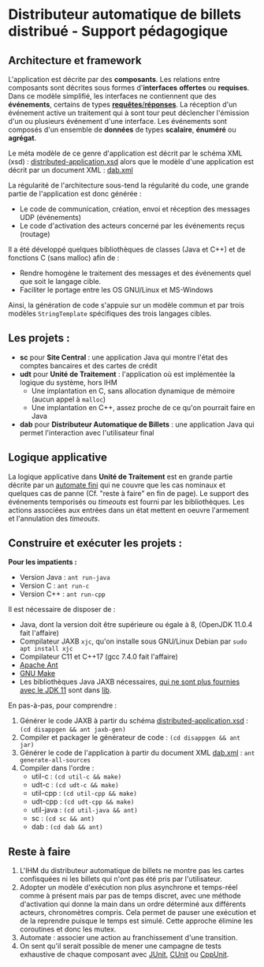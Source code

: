 # Distributeur automatique de billets distribué - Support pédagogique

## Architecture et framework

L'application est décrite par des **composants**. Les relations entre composants sont décrites sous formes d'**interfaces** **offertes** ou **requises**. Dans ce modèle simplifié, les interfaces ne contiennent que des **événements**, certains de types [**requêtes**/**réponses**](https://en.wikipedia.org/wiki/Request%E2%80%93response). La réception d'un événement active un traitement qui à sont tour peut déclencher l'émission d'un ou plusieurs événement d'une interface. Les événements sont composés d'un ensemble de **données** de types **scalaire**, **énuméré** ou **agrégat**.

Le méta modèle de ce genre d'application est décrit par le schéma XML (xsd) : [distributed-application.xsd](distributed-application.xsd) alors que le modèle d'une application est décrit par un document XML : [dab.xml](dab.xml)

La régularité de l'architecture sous-tend la régularité du code, une grande partie de l'application est donc générée :
- Le code de communication, création, envoi et réception des messages UDP (événements)
- Le code d'activation des acteurs concerné par les événements reçus (routage)

Il a été développé quelques bibliothèques de classes (Java et C++) et de fonctions C (sans malloc) afin de :
- Rendre homogène le traitement des messages et des événements quel que soit le langage cible.
- Faciliter le portage entre les OS GNU/Linux et MS-Windows

Ainsi, la génération de code s'appuie sur un modèle commun et par trois modèles `StringTemplate` spécifiques des trois langages cibles.

## Les projets :

- **sc** pour **Site Central** : une application Java qui montre l'état des comptes bancaires et des cartes de crédit
- **udt** pour **Unité de Traitement** : l'application où est implémentée la logique du système, hors IHM
  - Une implantation en C, sans allocation dynamique de mémoire (aucun appel à `malloc`)
  - Une implantation en C++, assez proche de ce qu'on pourrait faire en Java
- **dab** pour **Distributeur Automatique de Billets** : une application Java qui permet l'interaction avec l'utilisateur final

## Logique applicative

La logique applicative dans **Unité de Traitement** est en grande partie décrite par un [automate fini](https://fr.wikipedia.org/wiki/Automate_fini) qui ne couvre que les cas nominaux et quelques cas de panne (Cf. "reste à faire" en fin de page). Le support des événements temporisés ou *timeouts* est fourni par les bibliothèques. Les actions associées aux entrées dans un état mettent en oeuvre l'armement et l'annulation des *timeouts*.

## Construire et exécuter les projets :

**Pour les impatients :**
- Version Java : `ant run-java` 
- Version C : `ant run-c` 
- Version C++ : `ant run-cpp`

Il est nécessaire de disposer de :
- Java, dont la version doit être supérieure ou égale à 8, (OpenJDK 11.0.4 fait l'affaire)
- Compilateur JAXB `xjc`, qu'on installe sous GNU/Linux Debian par `sudo apt install xjc` 
- Compilateur C11 et C++17 (gcc 7.4.0 fait l'affaire)
- [Apache Ant](https://ant.apache.org/)
- [GNU Make](https://www.gnu.org/software/make/)
- Les bibliothèques Java JAXB nécessaires, [qui ne sont plus fournies avec le JDK 11](https://www.jesperdj.com/2018/09/30/jaxb-on-java-9-10-11-and-beyond/) sont dans [lib](lib).

En pas-à-pas, pour comprendre :
1. Générer le code JAXB à partir du schéma [distributed-application.xsd](distributed-application.xsd) : `(cd disappgen && ant jaxb-gen)`
1. Compiler et packager le générateur de code : `(cd disappgen && ant jar)`
1. Générer le code de l'application à partir du document XML [dab.xml](dab.xml) : `ant generate-all-sources` 
1. Compiler dans l'ordre :
    * util-c    : `(cd util-c && make)`
    * udt-c     : `(cd udt-c && make)`
    * util-cpp  : `(cd util-cpp && make)`
    * udt-cpp   : `(cd udt-cpp && make)`
    * util-java : `(cd util-java && ant)`
    * sc        : `(cd sc && ant)`
    * dab       : `(cd dab && ant)`

## Reste à faire

1. L'IHM du distributeur automatique de billets ne montre pas les cartes confisquées ni les billets qui n'ont pas été pris par l'utilisateur.
1. Adopter un modèle d'exécution non plus asynchrone et temps-réel comme à présent mais par pas de temps discret, avec une méthode d'activation qui donne la main dans un ordre déterminé aux différents acteurs, chronomètres compris. Cela permet de pauser une exécution et de la reprendre puisque le temps est simulé. Cette approche élimine les coroutines et donc les mutex.
1. Automate : associer une action au franchissement d'une transition.
1. On sent qu'il serait possible de mener une campagne de tests exhaustive de chaque composant avec  [JUnit](https://junit.org/junit5/), [CUnit](http://cunit.sourceforge.net/) ou [CppUnit](http://wiki.c2.com/?CppUnit).
